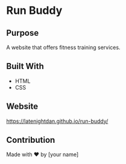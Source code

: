 
# Run Buddy

## Purpose
A website that offers fitness training services.

## Built With
* HTML
* CSS

## Website
https://latenightdan.github.io/run-buddy/

## Contribution
Made with ❤️ by [your name]
